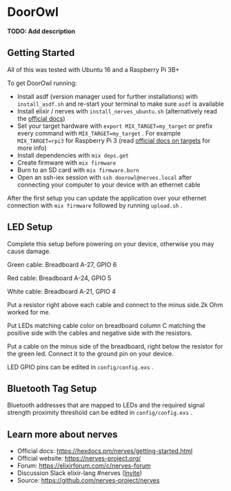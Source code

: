 # DoorOwl

**TODO: Add description**

## Getting Started

All of this was tested with Ubuntu 16 and a Raspberry Pi 3B+

To get DoorOwl running:

  + Install asdf (version manager used for further installations) with `install_asdf.sh` and re-start your terminal to make sure `asdf` is available
  + Install elixir / nerves with `install_nerves_ubuntu.sh` (alternatively read the [official docs](https://hexdocs.pm/nerves/installation.html#content))
  + Set your target hardware with `export MIX_TARGET=my_target` or prefix every command with `MIX_TARGET=my_target` . For example `MIX_TARGET=rpi3` for Raspberry Pi 3  (read [official docs on targets](https://hexdocs.pm/nerves/targets.html#content) for more info)
  + Install dependencies with `mix deps.get` 
  + Create firmware with `mix firmware` 
  + Burn to an SD card with `mix firmware.burn` 
  + Open an ssh-iex session with `ssh doorowl@nerves.local` after connecting your computer to your device with an ethernet cable

After the first setup you can update the application over your ethernet connection with `mix firmware` followed by running `upload.sh` .

## LED Setup

Complete this setup before powering on your device, otherwise you may cause damage.

Green cable: Breadboard A-27, GPIO 6

Red cable: Breadboard A-24, GPIO 5

White cable: Breadboard A-21, GPIO 4

Put a resistor right above each cable and connect to the minus side.2k Ohm worked for me.

Put LEDs matching cable color on breadboard column C matching the positive side with the cables and negative side with the resistors.

Put a cable on the minus side of the breadboard, right below the resistor for the green led. Connect it to the ground pin on your device.

LED GPIO pins can be edited in `config/config.exs` .

## Bluetooth Tag Setup

Bluetooth addresses that are mapped to LEDs and the required signal strength proximity threshold can be edited in `config/config.exs` .

## Learn more about nerves

  + Official docs: https://hexdocs.pm/nerves/getting-started.html
  + Official website: https://nerves-project.org/
  + Forum: https://elixirforum.com/c/nerves-forum
  + Discussion Slack elixir-lang #nerves ([Invite](https://elixir-slackin.herokuapp.com/))
  + Source: https://github.com/nerves-project/nerves

